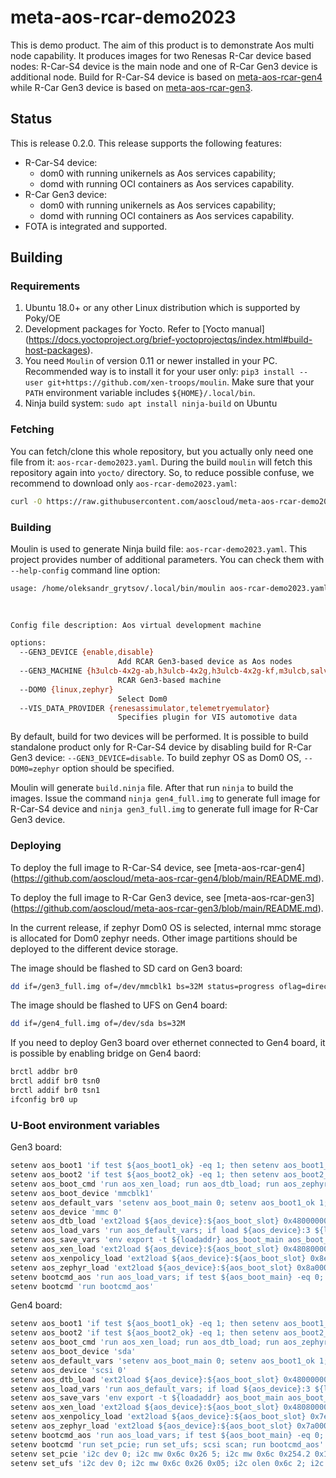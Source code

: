 # meta-aos-rcar-demo2023

This is demo product. The aim of this product is to demonstrate Aos multi node capability. It produces images for two
Renesas R-Car device based nodes: R-Car-S4 device is the main node and one of R-Car Gen3 device is additional node.
Build for R-Car-S4 device is based on [meta-aos-rcar-gen4](https://github.com/aoscloud/meta-aos-rcar-gen4) while R-Car
Gen3 device is based on [meta-aos-rcar-gen3](https://github.com/aoscloud/meta-aos-rcar-gen3).

## Status

This is release 0.2.0. This release supports the following features:

* R-Car-S4 device:
  * dom0 with running unikernels as Aos services capability;
  * domd with running OCI containers as Aos services capability.
* R-Car Gen3 device:
  * dom0 with running unikernels as Aos services capability;
  * domd with running OCI containers as Aos services capability.
* FOTA is integrated and supported.

## Building

### Requirements

1. Ubuntu 18.0+ or any other Linux distribution which is supported by Poky/OE
2. Development packages for Yocto. Refer to [Yocto manual]
   (<https://docs.yoctoproject.org/brief-yoctoprojectqs/index.html#build-host-packages>).
3. You need `Moulin` of version 0.11 or newer installed in your PC. Recommended way is to install it for your user only:
   `pip3 install --user git+https://github.com/xen-troops/moulin`. Make sure that your `PATH` environment variable
    includes `${HOME}/.local/bin`.
4. Ninja build system: `sudo apt install ninja-build` on Ubuntu

### Fetching

You can fetch/clone this whole repository, but you actually only need one file from it: `aos-rcar-demo2023.yaml`.
During the build `moulin` will fetch this repository again into `yocto/` directory. So, to reduce possible confuse,
we recommend to download only `aos-rcar-demo2023.yaml`:

```sh
curl -O https://raw.githubusercontent.com/aoscloud/meta-aos-rcar-demo2023/main/aos-rcar-demo2023.yaml
```

### Building

Moulin is used to generate Ninja build file: `aos-rcar-demo2023.yaml`. This project provides number of additional
parameters. You can check them with `--help-config` command line option:

```sh
usage: /home/oleksandr_grytsov/.local/bin/moulin aos-rcar-demo2023.yaml [--GEN3_DEVICE {enable,disable}]
                                                                        [--GEN3_MACHINE {h3ulcb-4x2g-ab,h3ulcb-4x2g,h3ulcb-4x2g-kf,m3ulcb,salvator-x-m3,salvator-xs-m3-2x4g,salvator-xs-h3,salvator-xs-h3-4x2g,salvator-x-h3-4x2g,salvator-x-h3}]
                                                                        [--DOM0 {linux,zephyr}] [--VIS_DATA_PROVIDER {renesassimulator,telemetryemulator}]

Config file description: Aos virtual development machine

options:
  --GEN3_DEVICE {enable,disable}
                        Add RCAR Gen3-based device as Aos nodes
  --GEN3_MACHINE {h3ulcb-4x2g-ab,h3ulcb-4x2g,h3ulcb-4x2g-kf,m3ulcb,salvator-x-m3,salvator-xs-m3-2x4g,salvator-xs-h3,salvator-xs-h3-4x2g,salvator-x-h3-4x2g,salvator-x-h3}
                        RCAR Gen3-based machine
  --DOM0 {linux,zephyr}
                        Select Dom0
  --VIS_DATA_PROVIDER {renesassimulator,telemetryemulator}
                        Specifies plugin for VIS automotive data

```

By default, build for two devices will be performed. It is possible to build standalone product only for R-Car-S4
device by disabling build for R-Car Gen3 device: `--GEN3_DEVICE=disable`. To build zephyr OS as Dom0 OS, `--DOM0=zephyr`
option should be specified.

Moulin will generate `build.ninja` file. After that run `ninja` to build the images. Issue the command
`ninja gen4_full.img` to generate full image for R-Car-S4 device and `ninja gen3_full.img` to generate full image for
R-Car Gen3 device.

### Deploying

To deploy the full image to R-Car-S4 device, see [meta-aos-rcar-gen4]
(<https://github.com/aoscloud/meta-aos-rcar-gen4/blob/main/README.md>).

To deploy the full image to R-Car Gen3 device, see [meta-aos-rcar-gen3]
(<https://github.com/aoscloud/meta-aos-rcar-gen3/blob/main/README.md>).

In the current release, if zephyr Dom0 OS is selected, internal mmc storage is allocated for Dom0 zephyr needs. Other
image partitions should be deployed to the different device storage.

The image should be flashed to SD card on Gen3 board:

```sh
dd if=/gen3_full.img of=/dev/mmcblk1 bs=32M status=progress oflag=direct
```

The image should be flashed to UFS on Gen4 board:

```sh
dd if=/gen4_full.img of=/dev/sda bs=32M
```

If you need to deploy Gen3 board over ethernet connected to Gen4 board, it is possible by enabling bridge on Gen4 baord:

```sh
brctl addbr br0
brctl addif br0 tsn0
brctl addif br0 tsn1
ifconfig br0 up
```

### U-Boot environment variables

Gen3 board:

```sh
setenv aos_boot1 'if test ${aos_boot1_ok} -eq 1; then setenv aos_boot1_ok 0; setenv aos_boot2_ok 1; setenv aos_boot_part 0; setenv aos_boot_slot 1; echo "==== Boot from part 1"; run aos_save_vars; run aos_boot_cmd; fi'
setenv aos_boot2 'if test ${aos_boot2_ok} -eq 1; then setenv aos_boot2_ok 0; setenv aos_boot1_ok 1; setenv aos_boot_part 1; setenv aos_boot_slot 2; echo "==== Boot from part 2"; run aos_save_vars; run aos_boot_cmd; fi'
setenv aos_boot_cmd 'run aos_xen_load; run aos_dtb_load; run aos_zephyr_load; run aos_xenpolicy_load; bootm 0x48080000 - 0x48000000'
setenv aos_boot_device 'mmcblk1'
setenv aos_default_vars 'setenv aos_boot_main 0; setenv aos_boot1_ok 1; setenv aos_boot2_ok 1; setenv aos_boot_part 0'
setenv aos_device 'mmc 0'
setenv aos_dtb_load 'ext2load ${aos_device}:${aos_boot_slot} 0x48000000 xen.dtb; fdt addr 0x48000000; fdt resize; fdt mknode / boot_dev; fdt set /boot_dev device ${aos_boot_device}'
setenv aos_load_vars 'run aos_default_vars; if load ${aos_device}:3 ${loadaddr} uboot.env; then env import -t ${loadaddr} ${filesize}; else run aos_save_vars; fi'
setenv aos_save_vars 'env export -t ${loadaddr} aos_boot_main aos_boot_part aos_boot1_ok aos_boot2_ok; fatwrite ${aos_device}:3 ${loadaddr} uboot.env 0x3E'
setenv aos_xen_load 'ext2load ${aos_device}:${aos_boot_slot} 0x48080000 xen'
setenv aos_xenpolicy_load 'ext2load ${aos_device}:${aos_boot_slot} 0x8e000000 xenpolicy'
setenv aos_zephyr_load 'ext2load ${aos_device}:${aos_boot_slot} 0x8a000000 zephyr.bin'
setenv bootcmd_aos 'run aos_load_vars; if test ${aos_boot_main} -eq 0; then run aos_boot1; run aos_boot2; else run aos_boot2; run aos_boot1; fi'
setenv bootcmd 'run bootcmd_aos'
```

Gen4 board:

```sh
setenv aos_boot1 'if test ${aos_boot1_ok} -eq 1; then setenv aos_boot1_ok 0; setenv aos_boot2_ok 1; setenv aos_boot_part 0; setenv aos_boot_slot 1; echo "==== Boot from part 1"; run aos_save_vars; run aos_boot_cmd; fi'
setenv aos_boot2 'if test ${aos_boot2_ok} -eq 1; then setenv aos_boot2_ok 0; setenv aos_boot1_ok 1; setenv aos_boot_part 1; setenv aos_boot_slot 2; echo "==== Boot from part 2"; run aos_save_vars; run aos_boot_cmd; fi'
setenv aos_boot_cmd 'run aos_xen_load; run aos_dtb_load; run aos_zephyr_load; run aos_xenpolicy_load; bootm 0x48080000 - 0x48000000'
setenv aos_boot_device 'sda'
setenv aos_default_vars 'setenv aos_boot_main 0; setenv aos_boot1_ok 1; setenv aos_boot2_ok 1; setenv aos_boot_part 0'
setenv aos_device 'scsi 0'
setenv aos_dtb_load 'ext2load ${aos_device}:${aos_boot_slot} 0x48000000 xen.dtb; fdt addr 0x48000000; fdt resize; fdt mknode / boot_dev; fdt set /boot_dev device ${aos_boot_device}'
setenv aos_load_vars 'run aos_default_vars; if load ${aos_device}:3 ${loadaddr} uboot.env; then env import -t ${loadaddr} ${filesize}; else run aos_save_vars; fi'
setenv aos_save_vars 'env export -t ${loadaddr} aos_boot_main aos_boot_part aos_boot1_ok aos_boot2_ok; fatwrite ${aos_device}:3 ${loadaddr} uboot.env 0x3E'
setenv aos_xen_load 'ext2load ${aos_device}:${aos_boot_slot} 0x48080000 xen'
setenv aos_xenpolicy_load 'ext2load ${aos_device}:${aos_boot_slot} 0x7e000000 xenpolicy'
setenv aos_zephyr_load 'ext2load ${aos_device}:${aos_boot_slot} 0x7a000000 zephyr.bin'
setenv bootcmd_aos 'run aos_load_vars; if test ${aos_boot_main} -eq 0; then run aos_boot1; run aos_boot2; else run aos_boot2; run aos_boot1; fi'
setenv bootcmd 'run set_pcie; run set_ufs; scsi scan; run bootcmd_aos'
setenv set_pcie 'i2c dev 0; i2c mw 0x6c 0x26 5; i2c mw 0x6c 0x254.2 0x1e; i2c mw 0x6c 0x258.2 0x1e; i2c mw 0x20 0x3.1 0xfe;'
setenv set_ufs 'i2c dev 0; i2c mw 0x6c 0x26 0x05; i2c olen 0x6c 2; i2c mw 0x6c 0x13a 0x86; i2c mw 0x6c 0x268 0x06; i2c mw 0x6c 0x269 0x00; i2c mw 0x6c 0x26a 0x3c; i2c mw 0x6c 0x26b 0x00; i2c mw 0x6c 0x26c 0x06; i2c mw 0x6c 0x26d 0x00; i2c mw 0x6c 0x26e 0x3f; i2c mw 0x6c 0x26f 0x00'
```
